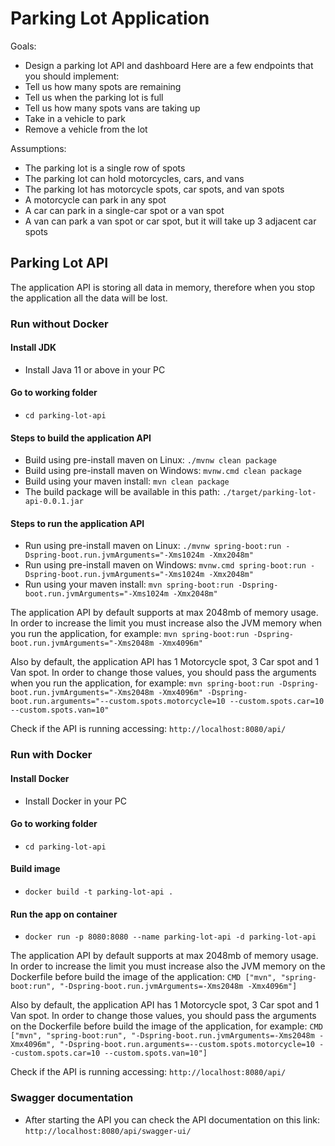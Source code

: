 # Parking Lot Application

Goals:
- Design a parking lot API and dashboard
  Here are a few endpoints that you should implement:
- Tell us how many spots are remaining
- Tell us when the parking lot is full
- Tell us how many spots vans are taking up
- Take in a vehicle to park
- Remove a vehicle from the lot
  
Assumptions:
- The parking lot is a single row of spots
- The parking lot can hold motorcycles, cars, and vans
- The parking lot has motorcycle spots, car spots, and van spots
- A motorcycle can park in any spot
- A car can park in a single-car spot or a van spot
- A van can park a van spot or car spot, but it will take up 3 adjacent car spots

## Parking Lot API

The application API is storing all data in memory, therefore when you stop the application all the data will be lost.

### Run without Docker
#### Install JDK
- Install Java 11 or above in your PC

#### Go to working folder
- `cd parking-lot-api`

#### Steps to build the application API
- Build using pre-install maven on Linux: `./mvnw clean package`
- Build using pre-install maven on Windows: `mvnw.cmd clean package`
- Build using your maven install: `mvn clean package`
- The build package will be available in this path: `./target/parking-lot-api-0.0.1.jar`

#### Steps to run the application API
- Run using pre-install maven on Linux: `./mvnw spring-boot:run -Dspring-boot.run.jvmArguments="-Xms1024m -Xmx2048m"`
- Run using pre-install maven on Windows: `mvnw.cmd spring-boot:run -Dspring-boot.run.jvmArguments="-Xms1024m -Xmx2048m"`
- Run using your maven install: `mvn spring-boot:run -Dspring-boot.run.jvmArguments="-Xms1024m -Xmx2048m"`

The application API by default supports at max 2048mb of memory usage.
In order to increase the limit you must increase also the JVM memory when you run the application, for example: `mvn spring-boot:run -Dspring-boot.run.jvmArguments="-Xms2048m -Xmx4096m"`

Also by default, the application API has 1 Motorcycle spot, 3 Car spot and 1 Van spot.
In order to change those values, you should pass the arguments when you run the application, for example: 
`mvn spring-boot:run -Dspring-boot.run.jvmArguments="-Xms2048m -Xmx4096m" -Dspring-boot.run.arguments="--custom.spots.motorcycle=10 --custom.spots.car=10 --custom.spots.van=10"`

Check if the API is running accessing: `http://localhost:8080/api/`

### Run with Docker
#### Install Docker
- Install Docker in your PC

#### Go to working folder
- `cd parking-lot-api`

#### Build image
- `docker build -t parking-lot-api .`

#### Run the app on container
- `docker run -p 8080:8080 --name parking-lot-api -d parking-lot-api`

The application API by default supports at max 2048mb of memory usage.
In order to increase the limit you must increase also the JVM memory on the Dockerfile before build the image of the application: `CMD ["mvn", "spring-boot:run", "-Dspring-boot.run.jvmArguments=-Xms2048m -Xmx4096m"]`

Also by default, the application API has 1 Motorcycle spot, 3 Car spot and 1 Van spot.
In order to change those values, you should pass the arguments on the Dockerfile before build the image of the application, for example:
`CMD ["mvn", "spring-boot:run", "-Dspring-boot.run.jvmArguments=-Xms2048m -Xmx4096m", "-Dspring-boot.run.arguments=--custom.spots.motorcycle=10 --custom.spots.car=10 --custom.spots.van=10"]`

Check if the API is running accessing: `http://localhost:8080/api/`

### Swagger documentation
- After starting the API you can check the API documentation on this link: `http://localhost:8080/api/swagger-ui/`
